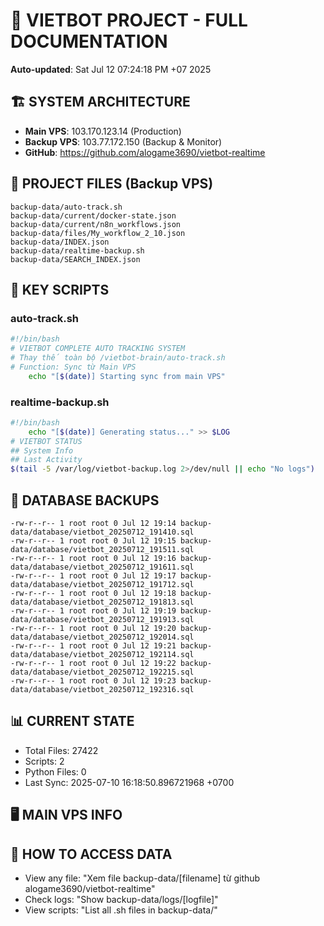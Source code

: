 # 🤖 VIETBOT PROJECT - FULL DOCUMENTATION
**Auto-updated**: Sat Jul 12 07:24:18 PM +07 2025

## 🏗️ SYSTEM ARCHITECTURE
- **Main VPS**: 103.170.123.14 (Production)
- **Backup VPS**: 103.77.172.150 (Backup & Monitor)
- **GitHub**: https://github.com/alogame3690/vietbot-realtime

## 📁 PROJECT FILES (Backup VPS)
```
backup-data/auto-track.sh
backup-data/current/docker-state.json
backup-data/current/n8n_workflows.json
backup-data/files/My_workflow_2_10.json
backup-data/INDEX.json
backup-data/realtime-backup.sh
backup-data/SEARCH_INDEX.json
```

## 🔧 KEY SCRIPTS
### auto-track.sh
```bash
#!/bin/bash
# VIETBOT COMPLETE AUTO TRACKING SYSTEM
# Thay thế toàn bộ /vietbot-brain/auto-track.sh
# Function: Sync từ Main VPS
    echo "[$(date)] Starting sync from main VPS"
```
### realtime-backup.sh
```bash
#!/bin/bash
    echo "[$(date)] Generating status..." >> $LOG
# VIETBOT STATUS
## System Info
## Last Activity
$(tail -5 /var/log/vietbot-backup.log 2>/dev/null || echo "No logs")
```

## 💾 DATABASE BACKUPS
```
-rw-r--r-- 1 root root 0 Jul 12 19:14 backup-data/database/vietbot_20250712_191410.sql
-rw-r--r-- 1 root root 0 Jul 12 19:15 backup-data/database/vietbot_20250712_191511.sql
-rw-r--r-- 1 root root 0 Jul 12 19:16 backup-data/database/vietbot_20250712_191611.sql
-rw-r--r-- 1 root root 0 Jul 12 19:17 backup-data/database/vietbot_20250712_191712.sql
-rw-r--r-- 1 root root 0 Jul 12 19:18 backup-data/database/vietbot_20250712_191813.sql
-rw-r--r-- 1 root root 0 Jul 12 19:19 backup-data/database/vietbot_20250712_191913.sql
-rw-r--r-- 1 root root 0 Jul 12 19:20 backup-data/database/vietbot_20250712_192014.sql
-rw-r--r-- 1 root root 0 Jul 12 19:21 backup-data/database/vietbot_20250712_192114.sql
-rw-r--r-- 1 root root 0 Jul 12 19:22 backup-data/database/vietbot_20250712_192215.sql
-rw-r--r-- 1 root root 0 Jul 12 19:23 backup-data/database/vietbot_20250712_192316.sql
```

## 📊 CURRENT STATE
- Total Files: 27422
- Scripts: 2
- Python Files: 0
- Last Sync: 2025-07-10 16:18:50.896721968 +0700

## 🖥️ MAIN VPS INFO


## 🚨 HOW TO ACCESS DATA
- View any file: "Xem file backup-data/[filename] từ github alogame3690/vietbot-realtime"
- Check logs: "Show backup-data/logs/[logfile]"
- View scripts: "List all .sh files in backup-data/"
